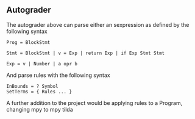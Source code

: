 ## Autograder 

The autograder above can parse either an sexpression as defined by the following syntax
```
Prog = BlockStmt

Stmt = BlockStmt | v = Exp | return Exp | if Exp Stmt Stmt

Exp = v | Number | a opr b
```
And parse rules with the following syntax
```
InBounds = ? Symbol
SetTerms = { Rules ... }
```
A further addition to the project would be applying rules to a Program,
changing mpy to mpy tilda
